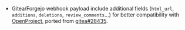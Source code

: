 - Gitea/Forgejo webhook payload include additional fields (`html_url`, `additions`, `deletions`, `review_comments`...) for better compatibility with [OpenProject](https://www.openproject.org/), ported from [gitea#28435](https://github.com/go-gitea/gitea/pull/28435).

